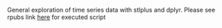 
General exploration of time series data with stlplus and dplyr.  Please see rpubs link [here](https://rpubs.com/justin_herman_42/463265) for executed script
